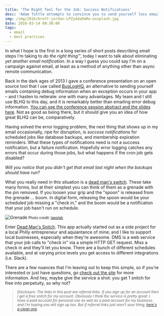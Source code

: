 ```yaml
---
title: 'The Right Tool for the Job: Success Notifications'
desc: 'Adam Tuttle attempts to convince you to send yourself less email.'
img: /img/2016/brett-jordan-LPZy4da9aRo-unsplash.jpg
date: 2016-03-14 09:30:00
tags:
  - email
  - best practices
---
```


In what I hope is the first in a long series of short posts describing small steps I'm taking to _do the right thing&trade;_, today I want to talk about eliminating _yet another email notification_. In a way I guess you could say I'm on a campaign against email, at least as a method of anything other than async remote communication.

Back in the dark ages of 2013 I gave a conference presentation on an open source tool that I use called [BugLogHQ](http://www.bugloghq.com/), an alternative to sending yourself emails containing debug information when an exception occurs in your app &ndash; and I hasten to reiterate: one with many advantages. My team and I still use BLHQ to this day, and it is remarkably better than emailing error debug information. [You can see the conference session abstract and the slides here](/errors-are-best-when-emailed-said-nobody-ever/). Not as good as being there, but it should give you an idea of how great BLHQ can be, comparatively.

Having solved the error logging problem, the next thing that shows up in my email occasionally, ripe for disruption, is _success notifications_ for scheduled jobs like database backups, and membership expiration reminders. What these types of notifications need is not a success notification, but a failure notification. Hopefully error logging catches any errors that occur during those jobs, but what happens if the cron job gets disabled?

_Will you notice that you didn't get that email last night when the backups should have run?_

What you really need in this situation is a [dead man's switch](https://en.wikipedia.org/wiki/Dead_man%27s_switch). These take many forms, but at their simplest you can think of them as a grenade with the pin removed. If you loosen your grip and the "spoon" is released from the grenade ... boom. In digital form, releasing the spoon would be your scheduled job missing a "check in," and the boom would be a notification that your job hasn't run on schedule.

![Grenade](./brain_grenade.jpg)
<small>Photo credit: <a href="https://www.flickr.com/photos/lapolab/16833901255/">lapolab</a></small>

Enter [Dead Man's Snitch](https://deadmanssnitch.com/r/228ab4a26f). This app actually started out as a side project for a local Philly entrepreneur and aquiantance of mine; and I like to support local businesses, especially when they're awesome. DMS is a web service that your job calls to "check in" via a simple HTTP GET request. Miss a check in and they'll let you know. There are a bunch of different schedules available, and at varying price levels you get access to different integrations (i.e. Slack).

There are a few nuances that I'm leaving out to keep this simple, so if you're interested or just have questions, go [check out the site](https://deadmanssnitch.com/r/228ab4a26f) for more information. And hey, maybe give the service a shot: you get 1 snitch for free into perpetuity, so why not?

<blockquote><small><em>Disclosure: The links in this post are referral links. If you sign up for an account then I get a free snitch for my account. Obviously I think the service is pretty great: I have a paid account for personal use as well as a paid account for my business; and I'm hoping you will sign up too. But if referral links just aren't your thing, <a href="https://deadmanssnitch.com/">here's a clean one</a>.</em></small></blockquote>
